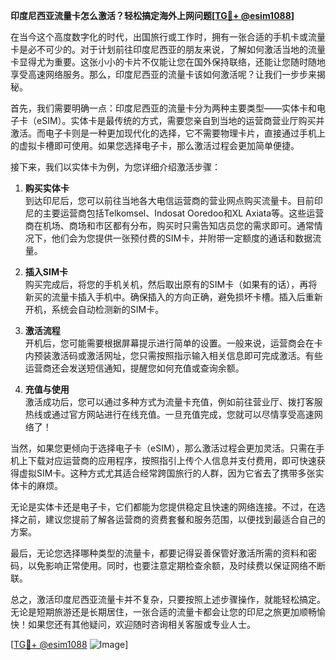 **印度尼西亚流量卡怎么激活？轻松搞定海外上网问题[[TG💪+ @esim1088](https://t.me/s/esim1088)]**

在当今这个高度数字化的时代，出国旅行或工作时，拥有一张合适的手机卡或流量卡是必不可少的。对于计划前往印度尼西亚的朋友来说，了解如何激活当地的流量卡显得尤为重要。这张小小的卡片不仅能让您在国外保持联络，还能让您随时随地享受高速网络服务。那么，印度尼西亚的流量卡该如何激活呢？让我们一步步来揭秘。

首先，我们需要明确一点：印度尼西亚的流量卡分为两种主要类型——实体卡和电子卡（eSIM）。实体卡是最传统的方式，需要您亲自到当地的运营商营业厅购买并激活。而电子卡则是一种更加现代化的选择，它不需要物理卡片，直接通过手机上的虚拟卡槽即可使用。如果您选择电子卡，那么激活过程会更加简单便捷。

接下来，我们以实体卡为例，为您详细介绍激活步骤：

1. **购买实体卡**  
   到达印尼后，您可以前往当地各大电信运营商的营业网点购买流量卡。目前印尼的主要运营商包括Telkomsel、Indosat Ooredoo和XL Axiata等。这些运营商在机场、商场和市区都有分布，购买时只需告知店员您的需求即可。通常情况下，他们会为您提供一张预付费的SIM卡，并附带一定额度的通话和数据流量。

2. **插入SIM卡**  
   购买完成后，将您的手机关机，然后取出原有的SIM卡（如果有的话），再将新买的流量卡插入手机中。确保插入的方向正确，避免损坏卡槽。插入后重新开机，系统会自动检测新的SIM卡。

3. **激活流程**  
   开机后，您可能需要根据屏幕提示进行简单的设置。一般来说，运营商会在卡内预装激活码或激活网址，您只需按照指示输入相关信息即可完成激活。有些运营商还会发送短信通知，提醒您如何充值或查询余额。

4. **充值与使用**  
   激活成功后，您可以通过多种方式为流量卡充值，例如前往营业厅、拨打客服热线或通过官方网站进行在线充值。一旦充值完成，您就可以尽情享受高速网络了！

当然，如果您更倾向于选择电子卡（eSIM），那么激活过程会更加灵活。只需在手机上下载对应运营商的应用程序，按照指引上传个人信息并支付费用，即可快速获得虚拟SIM卡。这种方式尤其适合经常跨国旅行的人群，因为它省去了携带多张实体卡的麻烦。

无论是实体卡还是电子卡，它们都能为您提供稳定且快速的网络连接。不过，在选择之前，建议您提前了解各运营商的资费套餐和服务范围，以便找到最适合自己的方案。

最后，无论您选择哪种类型的流量卡，都要记得妥善保管好激活所需的资料和密码，以免影响正常使用。同时，也要注意定期检查余额，及时续费以保证网络不断联。

总之，激活印度尼西亚流量卡并不复杂，只要按照上述步骤操作，就能轻松搞定。无论是短期旅游还是长期居住，一张合适的流量卡都会让您的印尼之旅更加顺畅愉快！如果您还有其他疑问，欢迎随时咨询相关客服或专业人士。

[[TG💪+ @esim1088](https://t.me/s/esim1088) ![Image](https://i.postimg.cc/4NQfJmqS/Snipaste-2025-05-13-00-14-12.png)]